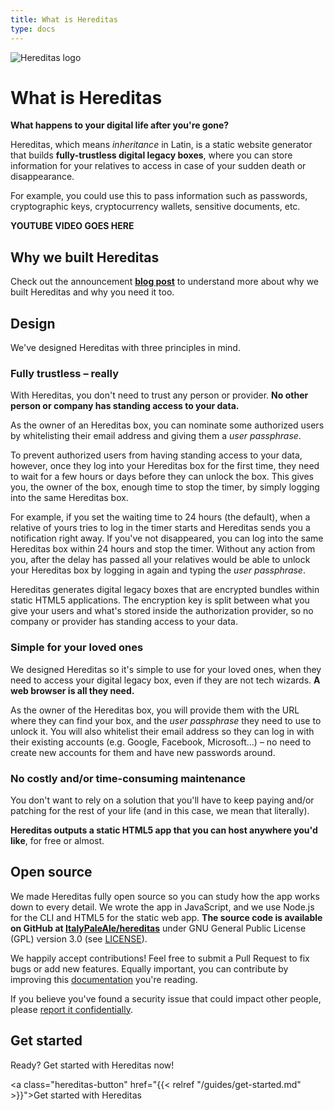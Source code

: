 ```yaml
---
title: What is Hereditas
type: docs
---
```


![Hereditas logo](/images/hereditas-logo.png)

# What is Hereditas

**What happens to your digital life after you're gone?**

Hereditas, which means *inheritance* in Latin, is a static website generator that builds **fully-trustless digital legacy boxes**, where you can store information for your relatives to access in case of your sudden death or disappearance.

For example, you could use this to pass information such as passwords, cryptographic keys, cryptocurrency wallets, sensitive documents, etc.

**YOUTUBE VIDEO GOES HERE**

## Why we built Hereditas

Check out the announcement [**blog post**](https://withblue.ink/2019/03/19/what-happens-to-your-digital-life-after-youre-gone-introducing-hereditas.html?utm_source=web&utm_campaign=hereditas-docs) to understand more about why we built Hereditas and why you need it too.

## Design

We've designed Hereditas with three principles in mind.

### Fully trustless – really

With Hereditas, you don't need to trust any person or provider. **No other person or company has standing access to your data.**

As the owner of an Hereditas box, you can nominate some authorized users by whitelisting their email address and giving them a *user passphrase*.

To prevent authorized users from having standing access to your data, however, once they log into your Hereditas box for the first time, they need to wait for a few hours or days before they can unlock the box. This gives you, the owner of the box, enough time to stop the timer, by simply logging into the same Hereditas box.

For example, if you set the waiting time to 24 hours (the default), when a relative of yours tries to log in the timer starts and Hereditas sends you a notification right away. If you've not disappeared, you can log into the same Hereditas box within 24 hours and stop the timer. Without any action from you, after the delay has passed all your relatives would be able to unlock your Hereditas box by logging in again and typing the *user passphrase*.

Hereditas generates digital legacy boxes that are encrypted bundles within static HTML5 applications. The encryption key is split between what you give your users and what's stored inside the authorization provider, so no company or provider has standing access to your data.

### Simple for your loved ones

We designed Hereditas so it's simple to use for your loved ones, when they need to access your digital legacy box, even if they are not tech wizards. **A web browser is all they need.**

As the owner of the Hereditas box, you will provide them with the URL where they can find your box, and the *user passphrase* they need to use to unlock it. You will also whitelist their email address so they can log in with their existing accounts (e.g. Google, Facebook, Microsoft…) – no need to create new accounts for them and have new passwords around.

### No costly and/or time-consuming maintenance

You don't want to rely on a solution that you'll have to keep paying and/or patching for the rest of your life (and in this case, we mean that literally).

**Hereditas outputs a static HTML5 app that you can host anywhere you'd like**, for free or almost.

## Open source

We made Hereditas fully open source so you can study how the app works down to every detail. We wrote the app in JavaScript, and we use Node.js for the CLI and HTML5 for the static web app. **The source code is available on GitHub at [ItalyPaleAle/hereditas](https://github.com/ItalyPaleAle/hereditas)** under GNU General Public License (GPL) version 3.0 (see [LICENSE](https://github.com/ItalyPaleAle/hereditas/tree/master/LICENSE.md)).

We happily accept contributions! Feel free to submit a Pull Request to fix bugs or add new features. Equally important, you can contribute by improving this [documentation](https://github.com/ItalyPaleAle/hereditas/tree/master/docs-source) you're reading.

If you believe you've found a security issue that could impact other people, please [report it confidentially](https://www.npmjs.com/advisories/report?package=hereditas).

## Get started

Ready? Get started with Hereditas now!

<a class="hereditas-button" href="{{< relref "/guides/get-started.md" >}}">Get started with Hereditas</a>
